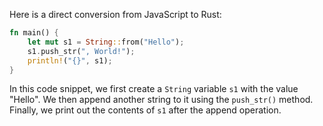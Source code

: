Here is a direct conversion from JavaScript to Rust:

```rust
fn main() {
    let mut s1 = String::from("Hello");
    s1.push_str(", World!");
    println!("{}", s1);
}
```

In this code snippet, we first create a `String` variable `s1` with the value "Hello". We then append another string to it using the `push_str()` method. Finally, we print out the contents of `s1` after the append operation.

